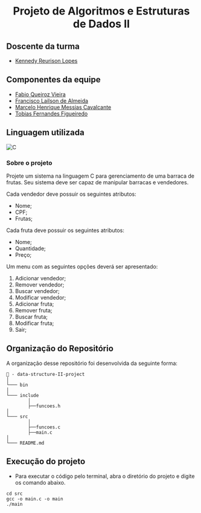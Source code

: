 <h1 align="center">Projeto de Algoritmos e Estruturas de Dados II</h1>

## Doscente da turma
- [Kennedy Reurison Lopes]()

## Componentes da equipe
- [Fabio Queiroz Vieira]()
- [Francisco Lailson de Almeida]()
- [Marcelo Henrique Messias Cavalcante]()
- [Tobias Fernandes Figueiredo]()


## Linguagem utilizada

![C](https://img.shields.io/badge/C-007ACC?style=for-the-badge&logo=C&logoColor=white)&nbsp;

### Sobre o projeto

Projete um sistema na linguagem C para gerenciamento de uma barraca de frutas. Seu sistema deve ser capaz de manipular barracas e vendedores.

Cada vendedor deve possuir os seguintes atributos:
- Nome;
- CPF;
- Frutas;

Cada fruta deve possuir os seguintes atributos:
- Nome;
- Quantidade;
- Preço;

Um menu com as seguintes opções deverá ser apresentado:
  1. Adicionar vendedor;
  2. Remover vendedor;
  3. Buscar vendedor;
  4. Modificar vendedor;
  5. Adicionar fruta;
  6. Remover fruta;
  7. Buscar fruta;
  8. Modificar fruta;
  9. Sair;



## **Organização do Repositório**
A organização desse repositório foi desenvolvida da seguinte forma:

``` 
📁 - data-structure-II-project
│
└─── bin
│
└─── include
        │
        ├──funcoes.h  
│
└─── src
        │
        ├──funcoes.c
        ├──main.c
│
└─── README.md
```

## **Execução do projeto**
- Para executar o código pelo terminal, abra o diretório do projeto e digite os comando abaixo.
```
cd src
gcc -o main.c -o main
./main
```
